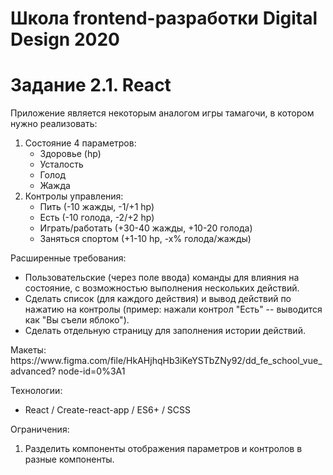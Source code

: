 # Школа frontend-разработки Digital Design 2020

<h1>Задание 2.1. React</h1>
<p>Приложение является некоторым аналогом игры тамагочи, в котором нужно реализовать:
    <ol>
        <li>Состояние 4 параметров:
            <ul>
                <li>Здоровье (hp)</li>
                <li>Усталость</li>
                <li>Голод</li>
                <li>Жажда</li>
            </ul>
        </li>
        <li>Контролы управления:
            <ul>
                <li>Пить (-10 жажды, -1/+1 hp)</li>
                <li>Есть (-10 голода, -2/+2 hp)</li>
                <li>Играть/работать (+30-40 жажды, +10-20 голода)</li>
                <li>Заняться спортом (+1-10 hp, -x% голода/жажды)</li>
            </ul>
        </li>
    </ol>
</p>
<p>Расширенные требования:
    <ul>
        <li>Пользовательские (через поле ввода) команды для влияния на состояние, с возможностью выполнения нескольких действий.</li>
        <li>Сделать список (для каждого действия) и вывод действий по нажатию на контролы (пример: нажали контрол "Есть" -- выводится как "Вы съели яблоко").</li>
        <li>Сделать отдельную страницу для заполнения истории действий.</li>
    </ul>
</p>
<p>Макеты: https://www.figma.com/file/HkAHjhqHb3iKeYSTbZNy92/dd_fe_school_vue_advanced?
node-id=0%3A1</p>
<p>Технологии:
    <ul>
        <li>React / Create-react-app / ES6+ / SCSS</li>
    </ul>
</p>
<p>Ограничения:
    <ol>
        <li>Разделить компоненты отображения параметров и контролов в разные компоненты.</li>
    </ol>
</p>
